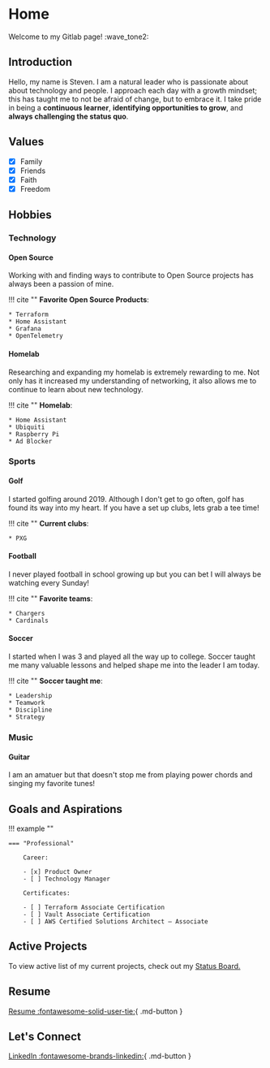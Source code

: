 # Home
Welcome to my Gitlab page! :wave_tone2:

## Introduction
Hello, my name is Steven. I am a natural leader who is passionate about about technology and people. I approach each day with a growth mindset; this has taught me to not be afraid of change, but to embrace it. I take pride in being a **continuous learner**, **identifying opportunities to grow**, and **always challenging the status quo**.

## Values
- [x] Family
- [x] Friends
- [x] Faith
- [x] Freedom

## Hobbies

### Technology
#### Open Source
Working with and finding ways to contribute to Open Source projects has always been a passion of mine. 

!!! cite ""
    **Favorite Open Source Products**:

    * Terraform
    * Home Assistant
    * Grafana
    * OpenTelemetry

#### Homelab
Researching and expanding my homelab is extremely rewarding to me. Not only has it increased my understanding of networking, it also allows me to continue to learn about new technology.

!!! cite ""
    **Homelab**:

    * Home Assistant
    * Ubiquiti
    * Raspberry Pi
    * Ad Blocker

### Sports
#### Golf
I started golfing around 2019. Although I don't get to go often, golf has found its way into my heart. If you have a set up clubs, lets grab a tee time!

!!! cite ""
    **Current clubs**:

    * PXG

#### Football
I never played football in school growing up but you can bet I will always be watching every Sunday!

!!! cite ""
    **Favorite teams**:

    * Chargers
    * Cardinals

#### Soccer
I started when I was 3 and played all the way up to college. Soccer taught me many valuable lessons and helped shape me into the leader I am today.

!!! cite ""
    **Soccer taught me**:

    * Leadership
    * Teamwork
    * Discipline
    * Strategy

### Music
#### Guitar
I am an amatuer but that doesn't stop me from playing power chords and singing my favorite tunes!

## Goals and Aspirations
!!! example ""

    === "Professional"

        Career:

        - [x] Product Owner
        - [ ] Technology Manager

        Certificates:

        - [ ] Terraform Associate Certification
        - [ ] Vault Associate Certification
        - [ ] AWS Certified Solutions Architect – Associate



## Active Projects
 To view active list of my current projects, check out my [Status Board.](https://github.com/users/stevejoluc/projects/2#column-16610887)

## Resume
[Resume :fontawesome-solid-user-tie:](https://registry.jsonresume.org/stevejoluc){ .md-button }

## Let's Connect

[LinkedIn :fontawesome-brands-linkedin:](https://www.linkedin.com/in/steven-lucero/){ .md-button }
